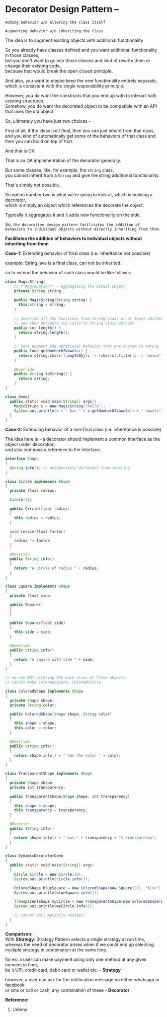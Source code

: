 # Decorator Design Pattern – 

`Adding behavior w/o altering the class itself`  

`Augmenting behavior w/o inheriting the class`  

The idea is to augment existing objects with additional functionality  

So you already have classes defined and you want additional functionality in those classes,  
but you don't want to go into those classes and kind of rewrite them or change their existing code,  
because that would break the open closed principle.  

And also, you want to maybe keep the new functionality entirely separate,  
which is consistent with the single responsibility principle.  

However, you do want the constructs that you end up with to interact with existing structures.  
Somehow, you do want the decorated object to be compatible with an API that uses the old object.  

So, ultimately you have just two choices -   

First of all, if the class isn't final, then you can just inherit from that class,  
and you kind of automatically get some of the behaviors of that class and then you can build on top of that.  

And that is OK.

That is an OK implementation of the decorator generally.  

But some classes, like, for example, the `String` class,  
you cannot inherit from a `String` and give the string additional functionality.  

That's simply not possible.

So option number two is what we're going to look at, which is building a decorator,  
which is simply an object which references the decorate the object.  

Typically it aggregates it and it adds new functionality on the side.  

So, `the decorative design pattern facilitates the addition of behaviors to individual objects without directly inheriting from them.`  

**Facilitates the addition of behaviors to individual objects without inheriting from them**  

**Case-1:** Extending behavior of final class (i.e. inheritance not possible)  

example: String.java is a final class, can not be inherited.  

so to extend the behavior of such class would be like follows:  

```java
class MagicString{
    // **Aggregation** - aggregating the actual object 
    private String string;
    
    public MagicString(String string) {
      this.string = string;
    }
    
    // override all the functions from String class or at least whichever is required or relevant
    // and then delegate the calls to String class methods
    public int length() {
      return string.length();
    }
    
    // here augment the additional behavior that are custom in nature - 
    public long getNumberOfVowels() {
      return string.chars().mapToObj(c -> (char)c).filter(c -> "aeiou".contains(c.toString())).count();
    }
    
    @Override
    public String toString() {
      return string;
    }
}

class Demo{
  public static void main(String[] args){
    MagicString s = new MagicString("hello");
    System.out.println(s + " has " + s.getNumberOfVowels() + " vowels");
  }
}
```

**Case-2:** Extending behavior of a non-final class (i.e. inheritance is possible)  

The idea here is - a decorator should implement a common interface as the object under decoration,  
and also compose a reference to the interface.  

```java
interface Shape
{
  String info(); // deliberately different from toString
}

class Circle implements Shape
{
  private float radius;

  Circle(){}

  public Circle(float radius)
  {
    this.radius = radius;
  }

  void resize(float factor)
  {
    radius *= factor;
  }

  @Override
  public String info()
  {
    return "A circle of radius " + radius;
  }
}

class Square implements Shape
{
  private float side;

  public Square()
  {
  }

  public Square(float side)
  {
    this.side = side;
  }

  @Override
  public String info()
  {
    return "A square with side " + side;
  }
}

// we are NOT altering the base class of these objects
// cannot make ColoredSquare, ColoredCircle

class ColoredShape implements Shape
{
  private Shape shape;
  private String color;

  public ColoredShape(Shape shape, String color)
  {
    this.shape = shape;
    this.color = color;
  }

  @Override
  public String info()
  {
    return shape.info() + " has the color " + color;
  }
}

class TransparentShape implements Shape
{
  private Shape shape;
  private int transparency;

  public TransparentShape(Shape shape, int transparency)
  {
    this.shape = shape;
    this.transparency = transparency;
  }

  @Override
  public String info()
  {
    return shape.info() + " has " + transparency + "% transparency";
  }
}

class DynamicDecoratorDemo
{
  public static void main(String[] args)
  {
    Circle circle = new Circle(10);
    System.out.println(circle.info());

    ColoredShape blueSquare = new ColoredShape(new Square(20), "blue");
    System.out.println(blueSquare.info());

    TransparentShape myCircle = new TransparentShape(new ColoredShape(new Circle(5), "green"), 50);
    System.out.println(myCircle.info());

    // cannot call myCircle.resize()
  }
}
```

**Comparison:**  
With **Strategy**:  Strategy Pattern selects a single strategy at run time,  
whereas the need of decorator arises when if we could end up selecting multiple strategy in combination at the same time.  

for ex: a user can make payment using only one method at any given moment in time,  
be it UPI, credit card, debit card or wallet etc. - **Strategy**  

however, a user can ask for the notification message on either whatsapp or facebook  
or sms or call or cash, any combination of these - **Decorator**  

**Reference:**  
1. Udemy

